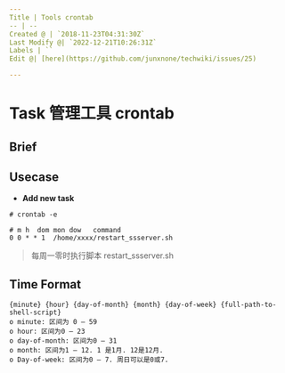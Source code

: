 ```yaml
---
Title | Tools crontab
-- | --
Created @ | `2018-11-23T04:31:30Z`
Last Modify @| `2022-12-21T10:26:31Z`
Labels | ``
Edit @| [here](https://github.com/junxnone/techwiki/issues/25)

---
```

# Task 管理工具 crontab

## Brief


## Usecase

- **Add new task**

```
# crontab -e
```
```
# m h  dom mon dow   command
0 0 * * 1  /home/xxxx/restart_ssserver.sh
```

> 每周一零时执行脚本 restart_ssserver.sh

## Time Format

```
{minute} {hour} {day-of-month} {month} {day-of-week} {full-path-to-shell-script} 
o minute: 区间为 0 – 59 
o hour: 区间为0 – 23 
o day-of-month: 区间为0 – 31 
o month: 区间为1 – 12. 1 是1月. 12是12月. 
o Day-of-week: 区间为0 – 7. 周日可以是0或7.
```

